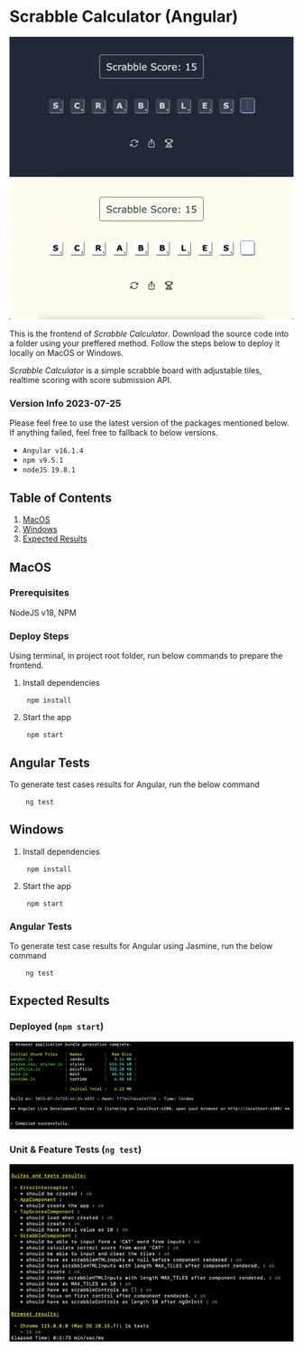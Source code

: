# Scrabble Calculator (Angular)
![Alt text](<SS 2023-07-25 at 22.27.57.png>)
![Alt text](<SS 2023-07-25 at 22.41.33.png>)

This is the frontend of <i>Scrabble Calculator</i>.
Download the source code into a folder using your preffered method. Follow the steps below to deploy it locally on MacOS or Windows.

<i>Scrabble Calculator</i> is a simple scrabble board with adjustable tiles, realtime scoring with score submission API. 

### Version Info 2023-07-25
Please feel free to use the latest version of the packages mentioned below. If anything failed, feel free to fallback to below versions.
- ``Angular v16.1.4``
- ``npm v9.5.1``
- ``nodeJS 19.8.1``

## Table of Contents
1. [MacOS](#macos)
2. [Windows](#windows)
3. [Expected Results](#expected-results)

## MacOS
### Prerequisites
NodeJS v18, NPM

### Deploy Steps
Using terminal, in project root folder, run below commands to prepare the frontend.

1) Install dependencies 

        npm install

2) Start the app

        npm start

## Angular Tests
To generate test cases results for Angular, run the below command
        
        ng test

## Windows

1) Install dependencies 

        npm install

2) Start the app

        npm start

### Angular Tests
To generate test case results for Angular using Jasmine, run the below command
        
        ng test


## Expected Results
### Deployed (`npm start`)
![Alt text](<SS 2023-07-25 at 07.44.49.png>)

### Unit & Feature Tests (`ng test`)
![Alt text](<SS 2023-07-25 at 07.43.47.png>)